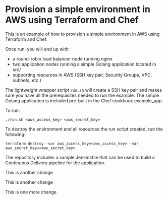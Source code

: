 # Provision a simple environment in AWS using Terraform and Chef
This is an example of how to provision a simple environment in AWS using Terraform and Chef.

Once run, you will end up with:
- a round-robin load balancer node running nginx
- two application nodes running a simple Golang application located in src/
- supporting resources in AWS (SSH key pair, Security Groups, VPC, subnets, etc.)

The lightweight wrapper script ```run.sh``` will create a SSH key pair and makes sure you have all the prerequisites needed to run the example. The simple Golang application is included pre-built in the Chef cookbook example_app.

To run:
```
./run.sh <aws_access_key> <aws_secret_key>
```

To destroy the environment and all resources the run script created, run the following:
```
terraform destroy -var aws_access_key=<aws_access_key> -var aws_secret_key=<aws_secret_key>
```

The repository includes a sample Jenkinsfile that can be used to build a Continuous Delivery pipeline for the application.

This is another change

This is another change

This is one more change
